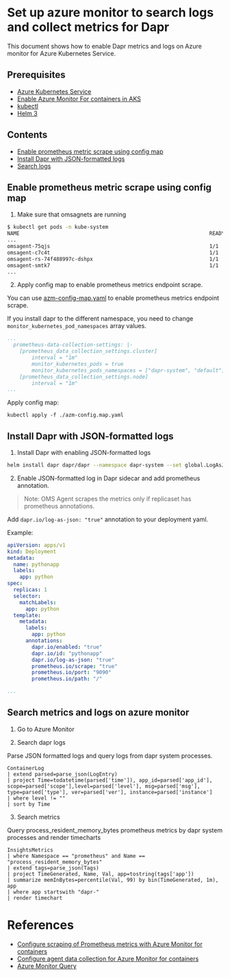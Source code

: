 # Set up azure monitor to search logs and collect metrics for Dapr

This document shows how to enable Dapr metrics and logs on Azure monitor for Azure Kubernetes Service.

## Prerequisites

- [Azure Kubernetes Service](https://docs.microsoft.com/en-us/azure/aks/)
- [Enable Azure Monitor For containers in AKS](https://docs.microsoft.com/en-us/azure/azure-monitor/insights/container-insights-overview)
- [kubectl](https://kubernetes.io/docs/tasks/tools/install-kubectl/)
- [Helm 3](https://helm.sh/)

## Contents

  - [Enable prometheus metric scrape using config map](#enable-prometheus-metric-scrape-using-config-map)
  - [Install Dapr with JSON-formatted logs](#install-dapr-with-json-formatted-logs)
  - [Search logs](#search-logs)

## Enable prometheus metric scrape using config map

1. Make sure that omsagnets are running

```bash
$ kubectl get pods -n kube-system
NAME                                                              READY   STATUS    RESTARTS   AGE
...
omsagent-75qjs                                                    1/1     Running   1          44h
omsagent-c7c4t                                                    1/1     Running   0          44h
omsagent-rs-74f488997c-dshpx                                      1/1     Running   1          44h
omsagent-smtk7                                                    1/1     Running   1          44h
...
```

2. Apply config map to enable prometheus metrics endpoint scrape.

You can use [azm-config-map.yaml](./azm-config-map.yaml) to enable prometheus metrics endpoint scrape.

If you install dapr to the different namespace, you need to change `monitor_kubernetes_pod_namespaces` array values.

```yaml
...
  prometheus-data-collection-settings: |-
    [prometheus_data_collection_settings.cluster]
        interval = "1m"
        monitor_kubernetes_pods = true
        monitor_kubernetes_pods_namespaces = ["dapr-system", "default"]
    [prometheus_data_collection_settings.node]
        interval = "1m"
...
```

Apply config map:

```
kubectl apply -f ./azm-config.map.yaml
```

## Install Dapr with JSON-formatted logs

1. Install Dapr with enabling JSON-formatted logs

```bash
helm install dapr dapr/dapr --namespace dapr-system --set global.LogAsJSON=true
```

2. Enable JSON-formatted log in Dapr sidecar and add prometheus annotation.

> Note: OMS Agent scrapes the metrics only if replicaset has prometheus annotations.

Add `dapr.io/log-as-json: "true"` annotation to your deployment yaml.

Example:
```yaml
apiVersion: apps/v1
kind: Deployment
metadata:
  name: pythonapp
  labels:
    app: python
spec:
  replicas: 1
  selector:
    matchLabels:
      app: python
  template:
    metadata:
      labels:
        app: python
      annotations:
        dapr.io/enabled: "true"
        dapr.io/id: "pythonapp"
        dapr.io/log-as-json: "true"
        prometheus.io/scrape: "true"
        prometheus.io/port: "9090"
        prometheus.io/path: "/"

...
```

## Search metrics and logs on azure monitor

1. Go to Azure Monitor

2. Search dapr logs

Parse JSON formatted logs and query logs from dapr system processes.

```
ContainerLog
| extend parsed=parse_json(LogEntry)
| project Time=todatetime(parsed['time']), app_id=parsed['app_id'], scope=parsed['scope'],level=parsed['level'], msg=parsed['msg'], type=parsed['type'], ver=parsed['ver'], instance=parsed['instance']
| where level != ""
| sort by Time
```

3. Search metrics

Query process_resident_memory_bytes prometheus metrics by dapr system processes and render timecharts

```
InsightsMetrics
| where Namespace == "prometheus" and Name == "process_resident_memory_bytes"
| extend tags=parse_json(Tags)
| project TimeGenerated, Name, Val, app=tostring(tags['app'])
| summarize memInBytes=percentile(Val, 99) by bin(TimeGenerated, 1m), app 
| where app startswith "dapr-"
| render timechart
```

# References

* [Configure scraping of Prometheus metrics with Azure Monitor for containers](https://docs.microsoft.com/en-us/azure/azure-monitor/insights/container-insights-prometheus-integration)
* [Configure agent data collection for Azure Monitor for containers](https://docs.microsoft.com/en-us/azure/azure-monitor/insights/container-insights-agent-config)
* [Azure Monitor Query](https://docs.microsoft.com/en-us/azure/azure-monitor/log-query/query-language)